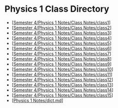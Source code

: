 # Physics 1 Class Directory
- [[Semester 4/Physics 1 Notes/Class Notes/class1]]
- [[Semester 4/Physics 1 Notes/Class Notes/class2]]
- [[Semester 4/Physics 1 Notes/Class Notes/class3]]
- [[Semester 4/Physics 1 Notes/Class Notes/class4]]
- [[Semester 4/Physics 1 Notes/Class Notes/class5]]
- [[Semester 4/Physics 1 Notes/Class Notes/class6]]
- [[Semester 4/Physics 1 Notes/Class Notes/class7]]
- [[Semester 4/Physics 1 Notes/Class Notes/class8]]
- [[Semester 4/Physics 1 Notes/Class Notes/class9]]
- [[Semester 4/Physics 1 Notes/Class Notes/class10]]
- [[Semester 4/Physics 1 Notes/Class Notes/class11]]
- [[Semester 4/Physics 1 Notes/Class Notes/class12]]
- [[Semester 4/Physics 1 Notes/Class Notes/class13]]
- [[Semester 4/Physics 1 Notes/Class Notes/class14]]
- [[Semester 4/Physics 1 Notes/Class Notes/class15]]
- [[Physics 1 Notes/dict.md]]






[//begin]: # "Autogenerated link references for markdown compatibility"
[Semester 4/Physics 1 Notes/Class Notes/class1]: class1.md "Physics 1 Lesson 1"
[Semester 4/Physics 1 Notes/Class Notes/class2]: class2.md "Physics 1 Lesson 2"
[Semester 4/Physics 1 Notes/Class Notes/class3]: class3.md "Physics 1 Lesson 3"
[Semester 4/Physics 1 Notes/Class Notes/class4]: class4.md "Physics 1 Lesson 4"
[Semester 4/Physics 1 Notes/Class Notes/class5]: class5.md "Physics 1 Lesson 5"
[Semester 4/Physics 1 Notes/Class Notes/class6]: class6.md "Physics 1 Lesson 6"
[Semester 4/Physics 1 Notes/Class Notes/class7]: class7.md "Physics 1 Lesson 7"
[Semester 4/Physics 1 Notes/Class Notes/class8]: class8.md "Physics 1 Lesson 8"
[Semester 4/Physics 1 Notes/Class Notes/class9]: class9.md "Physics 1 Lesson 9"
[Semester 4/Physics 1 Notes/Class Notes/class10]: class10.md "Physics 1 Lesson 10"
[Semester 4/Physics 1 Notes/Class Notes/class11]: class11.md "Physics 1 Lesson 11"
[Semester 4/Physics 1 Notes/Class Notes/class12]: class12.md "Physics 1 Lesson 12"
[Semester 4/Physics 1 Notes/Class Notes/class13]: class13.md "Physics 1 Lesson 13"
[Semester 4/Physics 1 Notes/Class Notes/class14]: class14.md "Physics 1 Lesson 14"
[Semester 4/Physics 1 Notes/Class Notes/class15]: class15.md "Physics 1 Lesson 15"
[Physics 1 Notes/dict.md]: ../dict.md "Physics 1 Dictionary"
[//end]: # "Autogenerated link references"
